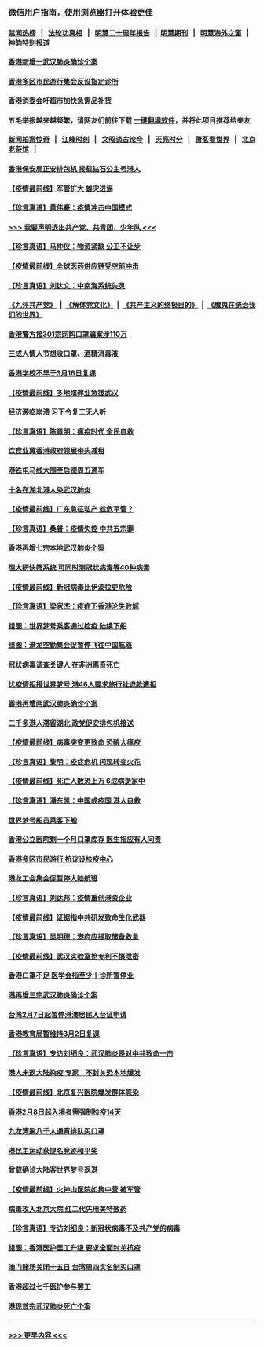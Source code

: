 ### [微信用户指南，使用浏览器打开体验更佳](https://github.com/gfw-breaker/banned-news1/blob/master/indexes/wechat-guide.md?t=0)
#### [禁闻热榜](热点新闻.md?t=0)  &nbsp;&nbsp;|&nbsp;&nbsp; [法轮功真相](https://github.com/gfw-breaker/truth/blob/master/README.md?t=0) &nbsp;&nbsp;|&nbsp;&nbsp; [明慧二十周年报告](https://github.com/gfw-breaker/mh-reports/blob/master/README.md?t=0) &nbsp;&nbsp;|&nbsp;&nbsp;[明慧期刊](https://github.com/gfw-breaker/mh-qikan) &nbsp;&nbsp;|&nbsp;&nbsp; [明慧海外之窗](https://github.com/gfw-breaker/mh-news/blob/master/README.md?t=0) &nbsp;&nbsp;|&nbsp;&nbsp; [神韵特别报道](https://github.com/gfw-breaker/mh-news/blob/master/shenyun.md?t=0)
#### [香港新增一武汉肺炎确诊个案](../pages/nsc415/n11874044.md?t=02171956) 
#### [香港多区市民游行集会反设指定诊所](../pages/nsc415/n11874017.md?t=02171956) 
#### [香港消委会吁超市加快急需品补货](../pages/nsc415/n11874003.md?t=02171956) 
#### 五毛举报越来越频繁，请网友们前往下载 [一键翻墙软件](https://github.com/gfw-breaker/ssr-accounts)，并将此项目推荐给亲友
#### [新闻拍案惊奇](https://github.com/gfw-breaker/banned-news1/blob/master/pages/link4.md) &nbsp;&nbsp;|&nbsp;&nbsp; [江峰时刻](https://github.com/gfw-breaker/banned-news1/blob/master/pages/link4.md) &nbsp;&nbsp;|&nbsp;&nbsp; [文昭谈古论今](https://github.com/gfw-breaker/banned-news1/blob/master/pages/link4.md) &nbsp;&nbsp;|&nbsp;&nbsp; [天亮时分](https://github.com/gfw-breaker/banned-news1/blob/master/pages/link4.md) &nbsp;&nbsp;|&nbsp;&nbsp; [萧茗看世界](https://github.com/gfw-breaker/banned-news1/blob/master/pages/link4.md) &nbsp;&nbsp;|&nbsp;&nbsp; [北京老茶馆](https://github.com/gfw-breaker/banned-news1/blob/master/pages/link4.md) &nbsp;&nbsp;|&nbsp;&nbsp; 
#### [香港保安局正安排包机 接载钻石公主号港人](../pages/nsc415/n11873932.md?t=02171956) 
#### [【疫情最前线】军管扩大 蝗灾进逼](../pages/nsc415/n11873780.md?t=02171956) 
#### [【珍言真语】黄伟豪：疫情冲击中国模式](../pages/nsc415/n11873482.md?t=02171956) 
#### [>>> 我要声明退出共产党、共青团、少年队 <<<](https://github.com/begood0513/goodnews/blob/master/quit/letter.md) 
#### [【珍言真语】马仲仪：物资紧缺 公卫不让步](../pages/nsc415/n11872315.md?t=02171956) 
#### [【疫情最前线】全球医药供应链受空前冲击](../pages/nsc415/n11869614.md?t=02171956) 
#### [【珍言真语】刘达文：中南海系统失灵](../pages/nsc415/n11869465.md?t=02171956) 
#### [《九评共产党》](https://github.com/begood0513/9ping.md/blob/master/README.md) &nbsp;|&nbsp; [《解体党文化》](../../../../jtdwh.md/blob/master/README.md)  &nbsp;|&nbsp; [《共产主义的终极目的》](../../../../gczydzjmd.md/blob/master/README.md) &nbsp;|&nbsp; [《魔鬼在统治我们的世界》](../../../../mgztzwmdsj.md/blob/master/README.md) 
#### [香港警方接301宗网购口罩骗案涉110万](../pages/nsc415/n11867572.md?t=02171956) 
#### [三成人情人节想收口罩、酒精消毒液](../pages/nsc415/n11867523.md?t=02171956) 
#### [香港学校不早于3月16日复课](../pages/nsc415/n11867498.md?t=02171956) 
#### [【疫情最前线】多地殡葬业急援武汉](../pages/nsc415/n11866914.md?t=02171956) 
#### [经济濒临崩溃 习下令复工无人听](../pages/nsc415/n11867269.md?t=02171956) 
#### [【珍言真语】陈竟明：瘟疫时代 全民自救](../pages/nsc415/n11866765.md?t=02171956) 
#### [饮食业冀香港政府领展带头减租](../pages/nsc415/n11864876.md?t=02171956) 
#### [港铁屯马线大围至启德周五通车](../pages/nsc415/n11864842.md?t=02171956) 
#### [十名在湖北港人染武汉肺炎](../pages/nsc415/n11864807.md?t=02171956) 
#### [【疫情最前线】广东急征私产 趁危军管？](../pages/nsc415/n11864205.md?t=02171956) 
#### [【珍言真语】桑普：疫情失控 中共五宗罪](../pages/nsc415/n11864157.md?t=02171956) 
#### [香港再增七宗本地武汉肺炎个案](../pages/nsc415/n11862405.md?t=02171956) 
#### [理大研快筛系统 可同时测冠状病毒等40种病毒](../pages/nsc415/n11862376.md?t=02171956) 
#### [【疫情最前线】新冠病毒比伊波拉更危险](../pages/nsc415/n11862199.md?t=02171956) 
#### [【珍言真语】梁家杰：疫症下香港沦失败城](../pages/nsc415/n11861588.md?t=02171956) 
#### [组图：世界梦号乘客通过检疫 陆续下船](../pages/nsc415/n11858302.md?t=02171956) 
#### [组图：港龙空勤集会促暂停飞往中国航班](../pages/nsc415/n11858190.md?t=02171956) 
#### [冠状病毒调查关键人 在非洲离奇死亡](../pages/nsc415/n11859798.md?t=02171956) 
#### [忧疫情拒搭世界梦号 港46人要求旅行社退款遭拒](../pages/nsc415/n11859849.md?t=02171956) 
#### [香港再增两武汉肺炎确诊个案](../pages/nsc415/n11859833.md?t=02171956) 
#### [二千多港人滞留湖北 政党促安排包机接送](../pages/nsc415/n11859831.md?t=02171956) 
#### [【疫情最前线】病毒突变更致命 恐酿大瘟疫](../pages/nsc415/n11859604.md?t=02171956) 
#### [【珍言真语】黎明：疫症危机 闪现转变火花](../pages/nsc415/n11859199.md?t=02171956) 
#### [【疫情最前线】死亡人数恐上万 6成病逝家中](../pages/nsc415/n11856687.md?t=02171956) 
#### [【珍言真语】潘东凯：中国成疫国 港人自救](../pages/nsc415/n11856962.md?t=02171956) 
#### [世界梦号船员乘客下船](../pages/nsc415/n11856883.md?t=02171956) 
#### [香港公立医院剩一个月口罩库存 医生指应有人问责](../pages/nsc415/n11856875.md?t=02171956) 
#### [香港多区市民游行 抗议设检疫中心](../pages/nsc415/n11856866.md?t=02171956) 
#### [港龙工会集会促暂停大陆航班](../pages/nsc415/n11856840.md?t=02171956) 
#### [【珍言真语】刘达邦：疫情重创港资企业](../pages/nsc415/n11854274.md?t=02171956) 
#### [【疫情最前线】证据指中共研发致命生化武器](../pages/nsc415/n11853087.md?t=02171956) 
#### [【珍言真语】吴明德：港府应提取储备救急](../pages/nsc415/n11852734.md?t=02171956) 
#### [【疫情最前线】武汉实验室抢专利不慎泄密](../pages/nsc415/n11850310.md?t=02171956) 
#### [香港口罩不足 医学会指至少十诊所暂停业](../pages/nsc415/n11850301.md?t=02171956) 
#### [港再增三宗武汉肺炎确诊个案](../pages/nsc415/n11850328.md?t=02171956) 
#### [台湾2月7日起暂停港澳居民入台证申请](../pages/nsc415/n11850304.md?t=02171956) 
#### [香港教育局暂维持3月2日复课](../pages/nsc415/n11850260.md?t=02171956) 
#### [【珍言真语】专访刘细良：武汉肺炎是对中共致命一击](../pages/nsc415/n11849934.md?t=02171956) 
#### [港人未返大陆染疫 专家：不封关恐本地爆发](../pages/nsc415/n11848021.md?t=02171956) 
#### [【疫情最前线】北京复兴医院爆发群体感染](../pages/nsc415/n11847626.md?t=02171956) 
#### [香港2月8日起入境者需强制检疫14天](../pages/nsc415/n11847658.md?t=02171956) 
#### [九龙湾逾八千人通宵排队买口罩](../pages/nsc415/n11847647.md?t=02171956) 
#### [港民主运动获提名竞逐和平奖](../pages/nsc415/n11847633.md?t=02171956) 
#### [曾载确诊大陆客世界梦号返港](../pages/nsc415/n11847608.md?t=02171956) 
#### [【疫情最前线】火神山医院如集中营 被军管](../pages/nsc415/n11847524.md?t=02171956) 
#### [病毒攻入北京大院 红二代先用美特效药](../pages/nsc415/n11847427.md?t=02171956) 
#### [【珍言真语】专访刘细良：新冠状病毒不及共产党的病毒](../pages/nsc415/n11847164.md?t=02171956) 
#### [组图：香港医护罢工升级 要求全面封关抗疫](../pages/nsc415/n11844107.md?t=02171956) 
#### [澳门赌场关闭十五日 台湾周四实名制买口罩](../pages/nsc415/n11845083.md?t=02171956) 
#### [香港超过七千医护参与罢工](../pages/nsc415/n11845051.md?t=02171956) 
#### [港现首宗武汉肺炎死亡个案](../pages/nsc415/n11844998.md?t=02171956) 

----
#### [ >>> 更早内容 <<< ](../indexes/nsc415-earlier.md)
